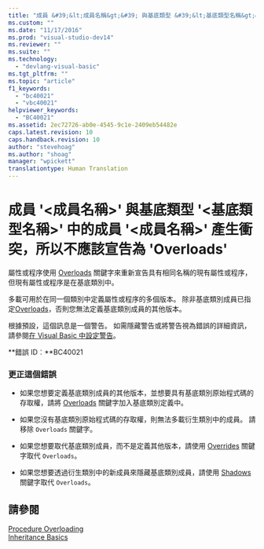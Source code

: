 ```yaml
---
title: "成員 &#39;&lt;成員名稱&gt;&#39; 與基底類型 &#39;&lt;基底類型名稱&gt;&#39; 中的成員 &#39;&lt;成員名稱&gt;&#39; 產生衝突，所以不應該宣告為 &#39;Overloads&#39; | Microsoft Docs"
ms.custom: ""
ms.date: "11/17/2016"
ms.prod: "visual-studio-dev14"
ms.reviewer: ""
ms.suite: ""
ms.technology: 
  - "devlang-visual-basic"
ms.tgt_pltfrm: ""
ms.topic: "article"
f1_keywords: 
  - "bc40021"
  - "vbc40021"
helpviewer_keywords: 
  - "BC40021"
ms.assetid: 2ec72726-ab0e-4545-9c1e-2409eb54482e
caps.latest.revision: 10
caps.handback.revision: 10
author: "stevehoag"
ms.author: "shoag"
manager: "wpickett"
translationtype: Human Translation
---
```

# 成員 &#39;&lt;成員名稱&gt;&#39; 與基底類型 &#39;&lt;基底類型名稱&gt;&#39; 中的成員 &#39;&lt;成員名稱&gt;&#39; 產生衝突，所以不應該宣告為 &#39;Overloads&#39;
屬性或程序使用 [Overloads](../../visual-basic/language-reference/modifiers/overloads.md) 關鍵字來重新宣告具有相同名稱的現有屬性或程序，但現有屬性或程序是在基底類別中。  
  
 多載可用於在同一個類別中定義屬性或程序的多個版本。 除非基底類別成員已指定[Overloads](../../visual-basic/language-reference/modifiers/overloads.md)，否則您無法定義基底類別成員的其他版本。  
  
 根據預設，這個訊息是一個警告。 如需隱藏警告或將警告視為錯誤的詳細資訊，請參閱[在 Visual Basic 中設定警告](/visual-studio/ide/configuring-warnings-in-visual-basic)。  
  
 **錯誤 ID︰**BC40021  
  
### 更正這個錯誤  
  
-   如果您想要定義基底類別成員的其他版本，並想要具有基底類別原始程式碼的存取權，請將 [Overloads](../../visual-basic/language-reference/modifiers/overloads.md) 關鍵字加入基底類別定義中。  
  
-   如果您沒有基底類別原始程式碼的存取權，則無法多載衍生類別中的成員。 請移除 `Overloads` 關鍵字。  
  
-   如果您想要取代基底類別成員，而不是定義其他版本，請使用 [Overrides](../../visual-basic/language-reference/modifiers/overrides.md) 關鍵字取代 `Overloads`。  
  
-   如果您想要透過衍生類別中的新成員來隱藏基底類別成員，請使用 [Shadows](../../visual-basic/language-reference/modifiers/shadows.md) 關鍵字取代 `Overloads`。  
  
## 請參閱  
 [Procedure Overloading](../../visual-basic/programming-guide/language-features/procedures/procedure-overloading.md)   
 [Inheritance Basics](../../visual-basic/programming-guide/language-features/objects-and-classes/inheritance-basics.md)